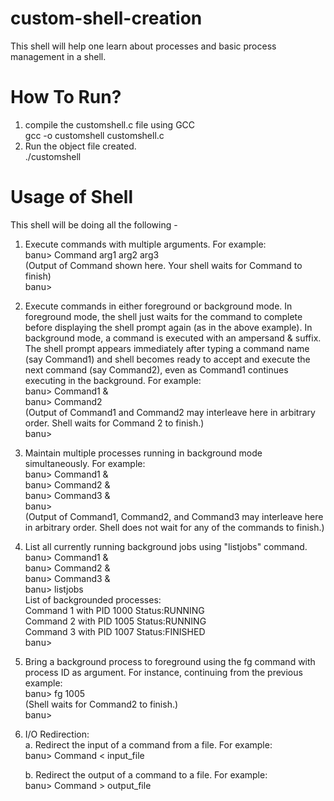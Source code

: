 # custom-shell-creation
This shell will help one learn about processes and basic process management in a shell.

How To Run?  
===========  
1. compile the customshell.c file using GCC  
   gcc -o customshell customshell.c  
2. Run the object file created.  
   ./customshell  


Usage of Shell  
==============  
This shell will be doing all the following -

1. Execute commands with multiple arguments. For example:  
	banu> Command arg1 arg2 arg3  
    (Output of Command shown here. Your shell waits for Command to finish)  
    banu>  
	
2. Execute commands in either foreground or background mode. In foreground mode, the shell just waits for the command to complete before displaying the shell prompt again (as in the above example). In background mode, a command is executed with an ampersand & suffix. The shell prompt appears immediately after typing a command name (say Command1) and shell becomes ready to accept and execute the next command (say Command2), even as Command1 continues executing in the background. For example:  
		banu> Command1 &  
		banu> Command2  
		(Output of Command1 and Command2 may interleave here in arbitrary order. Shell waits for Command 2 to finish.)  
		banu>  
		
3. Maintain multiple processes running in background mode simultaneously. For example:  
		banu> Command1 &  
		banu> Command2 &  
		banu> Command3 &  
		banu>   
		(Output of Command1, Command2, and Command3 may interleave here in arbitrary order. Shell does not wait for any of the commands to finish.)  

		
4. List all currently running background jobs using "listjobs" command.  
		banu> Command1 &  
		banu> Command2 &  
		banu> Command3 &  
		banu> listjobs  
		List of backgrounded processes:  
		Command 1 with PID 1000 Status:RUNNING  
		Command 2 with PID 1005 Status:RUNNING  
		Command 3 with PID 1007 Status:FINISHED  
		banu>  
		
5. Bring a background process to foreground using the fg command with process ID as argument. For instance, continuing from the previous example:  
		banu> fg 1005  
		(Shell waits for Command2 to finish.)  
		banu>  

6. I/O Redirection:  
	a. Redirect the input of a command from a file. For example:  
		banu> Command < input_file  
		
	b. Redirect the output of a command to a file. For example:  
		banu> Command > output_file